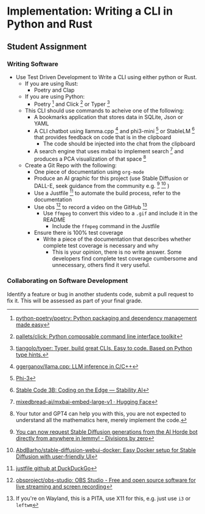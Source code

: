 # Implementation: Writing a CLI in Python and Rust


## Student Assignment

### Writing Software


- Use Test Driven Development to Write a CLI using either python or Rust.
    - If you are using Rust:
       - Poetry and Clap
    - If you are using Python:
        - Poetry [^1721354138] and Click [^1721354110] or Typer [^1721354115]
    - This CLI should use commands to acheive one of the following:
        - A bookmarks application that stores data in SQLite, Json or YAML
        - A CLI chatbot using llamma.cpp [^1721354768] and phi3-mini [^1721354787] or StableLM [^1721354840] that provides feedback on code that is in the clipboard
            - The code should be injected into the chat from the clipboard
        - A search engine that uses mxbai to implement search [^1721354908] and produces a PCA visualization of that space [^1721354926]
    - Create a Git Repo with the following:
        - One piece of documentation using `org-mode`
        - Produce an AI graphic for this project (use Stable Diffusion or DALL-E, seek guidance from the community e.g. [^1721354284]  [^1721354299] )
        - Use a Justfile [^1721354324] to automate the build process, refer to the documentation
        - Use obs [^1721354462] to record a video on the GitHub [^1721354510]
            - Use `ffmpeg` to convert this video to a `.gif` and include it in the README
                - Include the `ffmpeg` command in the Justfile
        - Ensure there is 100% test coverage
            - Write a piece of the documentation that describes whether complete test coverage is necessary and why
                - This is your opinion, there is no write answer. Some developers find complete test coverage cumbersome and unnecessary, others find it very useful.



### Collaborating on Software Development

Identify a feature or bug in another students code, submit a pull request to fix it. This will be assessed as part of your final grade.


[^1721354110]: [pallets/click: Python composable command line interface toolkit](https://github.com/pallets/click)
[^1721354115]: [tiangolo/typer: Typer, build great CLIs. Easy to code. Based on Python type hints.](https://github.com/tiangolo/typer)
[^1721354138]: [python-poetry/poetry: Python packaging and dependency management made easy](https://github.com/python-poetry/poetry)
[^1721354284]: [You can now request Stable Diffusion generations from the AI Horde bot directly from anywhere in lemmy! - Divisions by zero](https://lemmy.dbzer0.com/post/13211160)
[^1721354299]: [AbdBarho/stable-diffusion-webui-docker: Easy Docker setup for Stable Diffusion with user-friendly UI](https://github.com/AbdBarho/stable-diffusion-webui-docker)
[^1721354324]: [justfile github at DuckDuckGo](https://lite.duckduckgo.com/lite/zzz/search?q=justfile%20github)
[^1721354462]: [obsproject/obs-studio: OBS Studio - Free and open source software for live streaming and screen recording](https://github.com/obsproject/obs-studio)
[^1721354510]: If you're on Wayland, this is a PITA, use X11 for this, e.g. just use `i3` or `leftwm`
[^1721354768]: [ggerganov/llama.cpp: LLM inference in C/C++](https://github.com/ggerganov/llama.cpp)
[^1721354787]: [Phi-3](https://huggingface.co/docs/transformers/main/model_doc/phi3)
[^1721354840]: [Stable Code 3B: Coding on the Edge — Stability AI](https://stability.ai/news/stable-code-2024-llm-code-completion-release)
[^1721354908]: [mixedbread-ai/mxbai-embed-large-v1 · Hugging Face](https://huggingface.co/mixedbread-ai/mxbai-embed-large-v1)
[^1721354926]: Your tutor and GPT4 can help you with this, you are not expected to understand all the mathematics here, merely implement the code.
